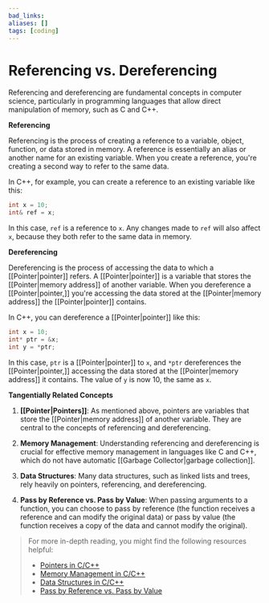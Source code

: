 ```yaml
---
bad_links: 
aliases: []
tags: [coding]
---
```

# Referencing vs. Dereferencing

Referencing and dereferencing are fundamental concepts in computer science, particularly in programming languages that allow direct manipulation of memory, such as C and C++. 

**Referencing**

Referencing is the process of creating a reference to a variable, object, function, or data stored in memory. A reference is essentially an alias or another name for an existing variable. When you create a reference, you're creating a second way to refer to the same data. 

In C++, for example, you can create a reference to an existing variable like this:

```cpp
int x = 10;
int& ref = x;
```

In this case, `ref` is a reference to `x`. Any changes made to `ref` will also affect `x`, because they both refer to the same data in memory.

**Dereferencing**

Dereferencing is the process of accessing the data to which a [[Pointer|pointer]] refers. A [[Pointer|pointer]] is a variable that stores the [[Pointer|memory address]] of another variable. When you dereference a [[Pointer|pointer,]] you're accessing the data stored at the [[Pointer|memory address]] the [[Pointer|pointer]] contains.

In C++, you can dereference a [[Pointer|pointer]] like this:

```cpp
int x = 10;
int* ptr = &x;
int y = *ptr;
```

In this case, `ptr` is a [[Pointer|pointer]] to `x`, and `*ptr` dereferences the [[Pointer|pointer,]] accessing the data stored at the [[Pointer|memory address]] it contains. The value of `y` is now 10, the same as `x`.

**Tangentially Related Concepts**

1. **[[Pointer|Pointers]]**: As mentioned above, pointers are variables that store the [[Pointer|memory address]] of another variable. They are central to the concepts of referencing and dereferencing.

2. **Memory Management**: Understanding referencing and dereferencing is crucial for effective memory management in languages like C and C++, which do not have automatic [[Garbage Collector|garbage collection]].

3. **Data Structures**: Many data structures, such as linked lists and trees, rely heavily on pointers, referencing, and dereferencing.

4. **Pass by Reference vs. Pass by Value**: When passing arguments to a function, you can choose to pass by reference (the function receives a reference and can modify the original data) or pass by value (the function receives a copy of the data and cannot modify the original).

> For more in-depth reading, you might find the following resources helpful:
> - [Pointers in C/C++](https://www.google.com/search?q=Pointers+in+C%2FC%2B%2B)
> - [Memory Management in C/C++](https://www.google.com/search?q=Memory+Management+in+C%2FC%2B%2B)
> - [Data Structures in C/C++](https://www.google.com/search?q=Data+Structures+in+C%2FC%2B%2B)
> - [Pass by Reference vs. Pass by Value](https://www.google.com/search?q=Pass+by+Reference+vs.+Pass+by+Value)